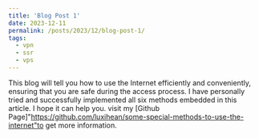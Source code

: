 ```yaml
---
title: 'Blog Post 1'
date: 2023-12-11
permalink: /posts/2023/12/blog-post-1/
tags:
  - vpn
  - ssr
  - vps
---
```


This blog will tell you how to use the Internet efficiently and conveniently, ensuring that you are safe during the access process. I have personally tried and successfully implemented all six methods embedded in this article. I hope it can help you.
visit my [Github Page]"https://github.com/luxihean/some-special-methods-to-use-the-internet"to get more information.
